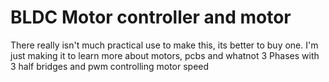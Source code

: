 # BLDC Motor controller and motor
There really isn't much practical use to make this, its better to buy one. I'm just making it to learn more about motors, pcbs and whatnot
3 Phases with 3 half bridges and pwm controlling motor speed
